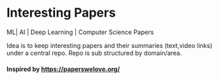 # Interesting Papers

ML| AI | Deep Learning | Computer Science Papers 


Idea is to keep interesting papers and their summaries (text,video links) under a central repo. Repo is sub structured by domain/area.


#### Inspired by https://paperswelove.org/ 
